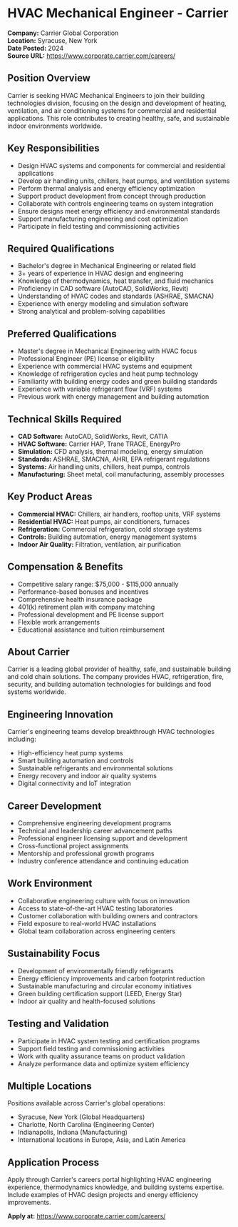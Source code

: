 # HVAC Mechanical Engineer - Carrier

**Company:** Carrier Global Corporation  
**Location:** Syracuse, New York  
**Date Posted:** 2024  
**Source URL:** https://www.corporate.carrier.com/careers/

## Position Overview

Carrier is seeking HVAC Mechanical Engineers to join their building technologies division, focusing on the design and development of heating, ventilation, and air conditioning systems for commercial and residential applications. This role contributes to creating healthy, safe, and sustainable indoor environments worldwide.

## Key Responsibilities

- Design HVAC systems and components for commercial and residential applications
- Develop air handling units, chillers, heat pumps, and ventilation systems
- Perform thermal analysis and energy efficiency optimization
- Support product development from concept through production
- Collaborate with controls engineering teams on system integration
- Ensure designs meet energy efficiency and environmental standards
- Support manufacturing engineering and cost optimization
- Participate in field testing and commissioning activities

## Required Qualifications

- Bachelor's degree in Mechanical Engineering or related field
- 3+ years of experience in HVAC design and engineering
- Knowledge of thermodynamics, heat transfer, and fluid mechanics
- Proficiency in CAD software (AutoCAD, SolidWorks, Revit)
- Understanding of HVAC codes and standards (ASHRAE, SMACNA)
- Experience with energy modeling and simulation software
- Strong analytical and problem-solving capabilities

## Preferred Qualifications

- Master's degree in Mechanical Engineering with HVAC focus
- Professional Engineer (PE) license or eligibility
- Experience with commercial HVAC systems and equipment
- Knowledge of refrigeration cycles and heat pump technology
- Familiarity with building energy codes and green building standards
- Experience with variable refrigerant flow (VRF) systems
- Previous work with energy management and building automation

## Technical Skills Required

- **CAD Software:** AutoCAD, SolidWorks, Revit, CATIA
- **HVAC Software:** Carrier HAP, Trane TRACE, EnergyPro
- **Simulation:** CFD analysis, thermal modeling, energy simulation
- **Standards:** ASHRAE, SMACNA, AHRI, EPA refrigerant regulations
- **Systems:** Air handling units, chillers, heat pumps, controls
- **Manufacturing:** Sheet metal, coil manufacturing, assembly processes

## Key Product Areas

- **Commercial HVAC:** Chillers, air handlers, rooftop units, VRF systems
- **Residential HVAC:** Heat pumps, air conditioners, furnaces
- **Refrigeration:** Commercial refrigeration, cold storage systems
- **Controls:** Building automation, energy management systems
- **Indoor Air Quality:** Filtration, ventilation, air purification

## Compensation & Benefits

- Competitive salary range: $75,000 - $115,000 annually
- Performance-based bonuses and incentives
- Comprehensive health insurance package
- 401(k) retirement plan with company matching
- Professional development and PE license support
- Flexible work arrangements
- Educational assistance and tuition reimbursement

## About Carrier

Carrier is a leading global provider of healthy, safe, and sustainable building and cold chain solutions. The company provides HVAC, refrigeration, fire, security, and building automation technologies for buildings and food systems worldwide.

## Engineering Innovation

Carrier's engineering teams develop breakthrough HVAC technologies including:
- High-efficiency heat pump systems
- Smart building automation and controls
- Sustainable refrigerants and environmental solutions
- Energy recovery and indoor air quality systems
- Digital connectivity and IoT integration

## Career Development

- Comprehensive engineering development programs
- Technical and leadership career advancement paths
- Professional engineer licensing support and development
- Cross-functional project assignments
- Mentorship and professional growth programs
- Industry conference attendance and continuing education

## Work Environment

- Collaborative engineering culture with focus on innovation
- Access to state-of-the-art HVAC testing laboratories
- Customer collaboration with building owners and contractors
- Field exposure to real-world HVAC installations
- Global team collaboration across engineering centers

## Sustainability Focus

- Development of environmentally friendly refrigerants
- Energy efficiency improvements and carbon footprint reduction
- Sustainable manufacturing and circular economy initiatives
- Green building certification support (LEED, Energy Star)
- Indoor air quality and health-focused solutions

## Testing and Validation

- Participate in HVAC system testing and certification programs
- Support field testing and commissioning activities
- Work with quality assurance teams on product validation
- Analyze performance data and optimize system efficiency

## Multiple Locations

Positions available across Carrier's global operations:
- Syracuse, New York (Global Headquarters)
- Charlotte, North Carolina (Engineering Center)
- Indianapolis, Indiana (Manufacturing)
- International locations in Europe, Asia, and Latin America

## Application Process

Apply through Carrier's careers portal highlighting HVAC engineering experience, thermodynamics knowledge, and building systems expertise. Include examples of HVAC design projects and energy efficiency improvements.

**Apply at:** https://www.corporate.carrier.com/careers/